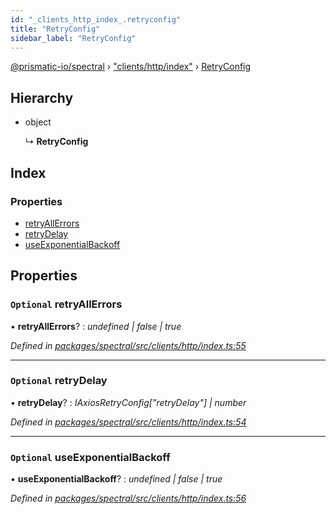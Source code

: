 ```yaml
---
id: "_clients_http_index_.retryconfig"
title: "RetryConfig"
sidebar_label: "RetryConfig"
---
```


[@prismatic-io/spectral](../index.md) › ["clients/http/index"](../modules/_clients_http_index_.md) › [RetryConfig](_clients_http_index_.retryconfig.md)

## Hierarchy

* object

  ↳ **RetryConfig**

## Index

### Properties

* [retryAllErrors](_clients_http_index_.retryconfig.md#optional-retryallerrors)
* [retryDelay](_clients_http_index_.retryconfig.md#optional-retrydelay)
* [useExponentialBackoff](_clients_http_index_.retryconfig.md#optional-useexponentialbackoff)

## Properties

### `Optional` retryAllErrors

• **retryAllErrors**? : *undefined | false | true*

*Defined in [packages/spectral/src/clients/http/index.ts:55](https://github.com/prismatic-io/spectral/blob/v7.6.2/packages/spectral/src/clients/http/index.ts#L55)*

___

### `Optional` retryDelay

• **retryDelay**? : *IAxiosRetryConfig["retryDelay"] | number*

*Defined in [packages/spectral/src/clients/http/index.ts:54](https://github.com/prismatic-io/spectral/blob/v7.6.2/packages/spectral/src/clients/http/index.ts#L54)*

___

### `Optional` useExponentialBackoff

• **useExponentialBackoff**? : *undefined | false | true*

*Defined in [packages/spectral/src/clients/http/index.ts:56](https://github.com/prismatic-io/spectral/blob/v7.6.2/packages/spectral/src/clients/http/index.ts#L56)*

